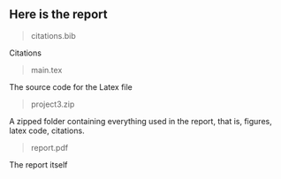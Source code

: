 ## Here is the report

>citations.bib

Citations

>main.tex

The source code for the Latex file

>project3.zip

A zipped folder containing everything used in the report, that is, figures, latex code, citations.

>report.pdf

The report itself